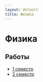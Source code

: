 ```yaml
---
layout: default
title: Физика
---
```


# Физика

## Работы

- [1 семестр](https://github.com/arseniiarsenii/ivt-portfolio/tree/main/works/year-1/Физика/1%20семестр)
- [2 семестр](https://github.com/arseniiarsenii/ivt-portfolio/tree/main/works/year-1/Физика/2%20семестр) 